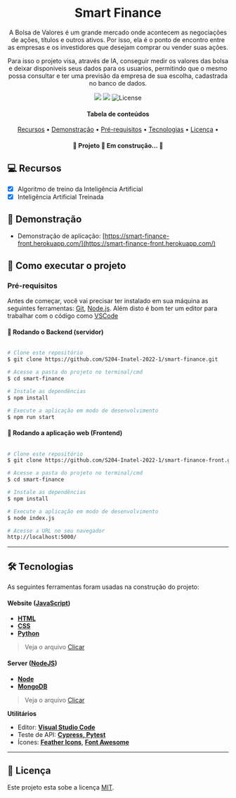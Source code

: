 <h1 align="center">Smart Finance</h1>
  <p align="center">
    A Bolsa de Valores é um grande mercado onde acontecem as negociações de ações, títulos e outros ativos. Por isso, ela é o ponto de encontro entre as empresas e os investidores que desejam comprar ou vender suas ações.
  </p>
  <p align="center">
    Para isso o projeto visa, através de IA, conseguir medir os valores das bolsa e deixar disponiveis seus dados para os usuarios, permitindo que o mesmo possa consultar e ter uma previsão da empresa de sua escolha, cadastrada no banco de dados.
  </p>
</section>

<p align="center">
	<img src = "https://img.shields.io/badge/Desenvolvido-JavaScript-blue">
	<img src="https://img.shields.io/badge/Status-Em%20andamento-yellow"/>
	 <a href="https://github.com/tgmarinho/README-ecoleta/commits/master">
  </a>
    
   <img alt="License" src="https://img.shields.io/badge/license-MIT-brightgreen">
</p>
<section class="tabela-de-conteudo" id="tabela-de-conteudo">
<h4 align="center"> 
	Tabela de conteúdos
</h4>

<p align="center">
 <a href="#-Recursos">Recursos</a> •
 <a href="#-Demonstração">Demonstração</a> • 
 <a href="#-Pré-requisitos">Pré-requisitos</a> • 
 <a href="#-Tecnologias">Tecnologias</a> • 
 <a href="#-Licença">Licença</a> • 
</p>
</section>
<h4 align="center"> 
	🚧  Projeto 🚀 Em construção...  🚧
</h4>

## 💻 Recursos

- [x] Algoritmo de treino da Inteligência Artificial
- [x] Inteligência Artificial Treinada

## 🎨 Demonstração
* Demonstração de aplicação: [https://smart-finance-front.herokuapp.com/](https://smart-finance-front.herokuapp.com/)


## 🚀 Como executar o projeto

### Pré-requisitos

Antes de começar, você vai precisar ter instalado em sua máquina as seguintes ferramentas:
[Git](https://git-scm.com), [Node.js](https://nodejs.org/en/). 
Além disto é bom ter um editor para trabalhar com o código como [VSCode](https://code.visualstudio.com/)

#### 🎲 Rodando o Backend (servidor)

```bash

# Clone este repositório
$ git clone https://github.com/S204-Inatel-2022-1/smart-finance.git

# Acesse a pasta do projeto no terminal/cmd
$ cd smart-finance

# Instale as dependências
$ npm install

# Execute a aplicação em modo de desenvolvimento
$ npm run start

```

#### 🧭 Rodando a aplicação web (Frontend)

```bash

# Clone este repositório
$ git clone https://github.com/S204-Inatel-2022-1/smart-finance-front.git

# Acesse a pasta do projeto no terminal/cmd
$ cd smart-finance

# Instale as dependências
$ npm install

# Execute a aplicação em modo de desenvolvimento
$ node index.js

# Acesse a URL no seu navegador
http://localhost:5000/

``` 
---

## 🛠 Tecnologias

As seguintes ferramentas foram usadas na construção do projeto:

#### **Website**  ([JavaScript](https://www.javascript.com/))

-   **[HTML](https://html.com/)**
-   **[CSS](https://developer.mozilla.org/pt-BR/docs/Web/CSS)**
-   **[Python](https://www.python.org/)**

> Veja o arquivo  [Clicar](https://github.com/S204-Inatel-2022-1/smart-finance-front.git)

#### **Server**  ([NodeJS](https://nodejs.org/en/))

-   **[Node](https://nodejs.org/en/)**
-   **[MongoDB](https://www.mongodb.com/cloud/atlas/lp/try2?utm_content=controlhterms&utm_source=google&utm_campaign=gs_americas_brazil_search_core_brand_atlas_desktop&utm_term=mongodb&utm_medium=cpc_paid_search&utm_ad=e&utm_ad_campaign_id=12212624308&adgroup=115749706023&gclid=CjwKCAjwgr6TBhAGEiwA3aVuITkbPlEXyKaZh-cJocBXWMQ5MrAV7vsNanm7VcZPkz1noYPsdzNLbhoCd_AQAvD_BwE)**

> Veja o arquivo  [Clicar](https://github.com/S204-Inatel-2022-1/smart-finance.git)

**Utilitários**

-   Editor:  **[Visual Studio Code](https://code.visualstudio.com/)** 
-   Teste de API:  **[Cypress, Pytest]()**
-   Ícones:  **[Feather Icons](https://feathericons.com/)**,  **[Font Awesome](https://fontawesome.com/)**

---

## 📝 Licença

Este projeto esta sobe a licença [MIT](./LICENSE).
